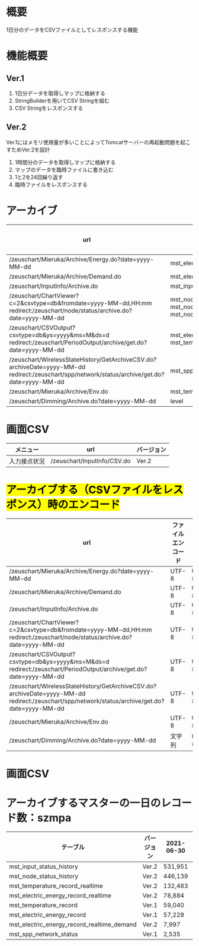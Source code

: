 # 概要
1日分のデータをCSVファイルとしてレスポンスする機能

# 機能概要
## Ver.1
1. 1日分データを取得しマップに格納する
2. StringBuilderを用いてCSV Stringを組む
3. CSV Stringをレスポンスする

## Ver.2
Ver.1にはメモリ使用量が多いことによってTomcatサーバーの再起動問題を起こすためVer.2を設計
1. 1時間分のデータを取得しマップに格納する
2. マップのデータを臨時ファイルに書き込む
3. 1と2を24回繰り返す
4. 臨時ファイルをレスポンスする

# アーカイブ

|url|マスター|バージョン|
|-|-|-|
|/zeuschart/Mieruka/Archive/Energy.do?date=yyyy-MM-dd|mst_electric_energy_record_realtime|Ver.2|
|/zeuschart/Mieruka/Archive/Demand.do|mst_electric_energy_record_realtime_demand|Ver.2|
|/zeuschart/InputInfo/Archive.do|mst_input_status_history|Ver.2|
|/zeuschart/ChartViewer?c=2&csvtype=db&fromdate=yyyy-MM-dd,HH:mm<br>redirect:/zeuschart/node/status/archive.do?date=yyyy-MM-dd|mst_node_status_history<br>mst_node_threshold_status_history<br>mst_node_load_factor_history|Ver.2|
|/zeuschart/CSVOutput?csvtype=db&ys=yyyy&ms=M&ds=d<br>redirect:/zeuschart/PeriodOutput/archive/get.do?date=yyyy-MM-dd|mst_electric_energy_record<br>mst_temperature_record|Ver.2|
|/zeuschart/WirelessStateHistory/GetArchiveCSV.do?archiveDate=yyyy-MM-dd<br>redirect:/zeuschart/spp/network/status/archive/get.do?date=yyyy-MM-dd|mst_spp_network_status|Ver.2|
|/zeuschart/Mieruka/Archive/Env.do|mst_temperature_record_realtime|Ver.2|
|/zeuschart/Dimming/Archive.do?date=yyyy-MM-dd|level|Ver.1|

# 画面CSV

|メニュー|url|バージョン|
|-|-|-|
|入力接点状況|/zeuschart/InputInfo/CSV.do|Ver.2|

# <mark>アーカイブする（CSVファイルをレスポンス）時のエンコード</mark>
|url|ファイルエンコード|レスポンスエンコード|BOM|
|-|-|-|-|
|/zeuschart/Mieruka/Archive/Energy.do?date=yyyy-MM-dd|UTF-8|UTF-8|無し|
|/zeuschart/Mieruka/Archive/Demand.do|UTF-8|UTF-8|無し|
|/zeuschart/InputInfo/Archive.do|UTF-8|UTF-8|無し|
|/zeuschart/ChartViewer?c=2&csvtype=db&fromdate=yyyy-MM-dd,HH:mm<br>redirect:/zeuschart/node/status/archive.do?date=yyyy-MM-dd|UTF-8|UTF-8|無し|
|/zeuschart/CSVOutput?csvtype=db&ys=yyyy&ms=M&ds=d<br>redirect:/zeuschart/PeriodOutput/archive/get.do?date=yyyy-MM-dd|UTF-8|UTF-8|無し|
|/zeuschart/WirelessStateHistory/GetArchiveCSV.do?archiveDate=yyyy-MM-dd<br>redirect:/zeuschart/spp/network/status/archive/get.do?date=yyyy-MM-dd|UTF-8|UTF-8|無し|
|/zeuschart/Mieruka/Archive/Env.do|UTF-8|UTF-8|無し|
|/zeuschart/Dimming/Archive.do?date=yyyy-MM-dd|文字列|UTF-8|無し|

# 画面CSV

# アーカイブするマスターの一日のレコード数：szmpa

|テーブル|バージョン|2021-06-30|2021-06-29|2021-06-28|
|-|-|-|-|-|
|mst_input_status_history|Ver.2|531,951|529,299|532,836|
|mst_node_status_history|Ver.2|446,139|443,883|446,939|
|mst_temperature_record_realtime|Ver.2|132,483|131,405|134,009|
|mst_electric_energy_record_realtime|Ver.2|78,884|72,172|72,308|
|mst_temperature_record|Ver.1|59,040|58,986|59,020|
|mst_electric_energy_record|Ver.1|57,228|48,946|48,956|
|mst_electric_energy_record_realtime_demand|Ver.2|7,997|7,914|8,042|
|mst_spp_network_status|Ver.1|2,535|3,075|2,695|